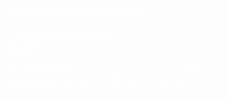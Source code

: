 <h1 style="color:white">
:wave: Hollo everybody <br>
</h1>
<body style="color:white">
### I am khashayar , an engineering student at  Tehran Kharazmi University , a web and web application developer <br>
#### My skills : <br>
#### 🟠 html <br>
#### 🔵 css ( bootstrap ) <br>
#### 🟢 c# 
#### 🟣 php ( php-oop , php-mvc , wordpress ) 
#### 🟠 javascript & Jquery 
#### 🔵 python
</body>
### my website : [khashayaar.ir](https://khashayaar.ir)
